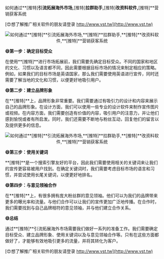 如何通过**[推特]**引流拓展海外市场,**[推特]**拉群助手,**[推特]**改资料软件,**[推特]**营销获客系统

[😍想了解推广相关软件的朋友请登录 http://www.vst.tw](http://www.vst.tw)

 <center><img src="https://vst.tw/MP4/tuiguang/png/4.png" alt="如何通过**[推特]**引流拓展海外市场,**[推特]**拉群助手,**[推特]**改资料软件,**[推特]**营销获客系统"></center>

**😄第一步：确定目标受众**

在使用**[推特]**进行市场拓展前，我们需要先确定目标受众。不同的国家和地区的文化、习惯以及语言都不同，因此需要根据目标市场的情况来制定相应的策略。例如，如果我们的目标市场是英语国家，那么我们需要使用英语进行宣传，同时还需要了解当地的文化和习惯，以便更好地吸引用户。

**😄第二步：建立品牌形象**

在**[推特]**上，品牌形象非常重要。我们需要通过有吸引力的设计和内容来展示自己的品牌形象。在设计方面，我们可以使用一些专业的设计软件来制作宣传图片或视频。在内容方面，我们需要创造有价值的内容，吸引用户的注意力，并让他们感到愉悦或者有所启发。同时，我们还需要不断地与粉丝互动，回复他们的留言以及提供更多的信息。

 <center><img src="https://vst.tw/MP4/tuiguang/png/0.png" alt="如何通过**[推特]**引流拓展海外市场,**[推特]**拉群助手,**[推特]**改资料软件,**[推特]**营销获客系统"></center>

**😄第三步：使用关键词**

**[推特]**是一个搜索引擎友好的平台，因此我们需要使用相关的关键词来让我们的宣传更容易被用户找到。在确定关键词时，我们需要考虑目标市场的语言和习惯，并尝试使用长尾关键词，以便更好地排名。

**😄第四步：与意见领袖合作**

在**[推特]**上，有很多拥有庞大粉丝群的意见领袖。他们可以为我们的品牌带来更多的曝光率和流量。与他们合作可以让我们的宣传更加广泛地传播。在合作时，我们需要找到与自己品牌相符的意见领袖，并与他们建立合作关系。

**😄总结**

通过**[推特]**引流拓展海外市场需要我们做好一系列的准备工作。我们需要确定目标受众、建立品牌形象、使用关键词以及与意见领袖合作等。只有在这些方面都做好了，才能够有效地吸引更多的流量，并将其转化为客户。

[😍想了解推广相关软件的朋友请登录 http://www.vst.tw](http://www.vst.tw)



